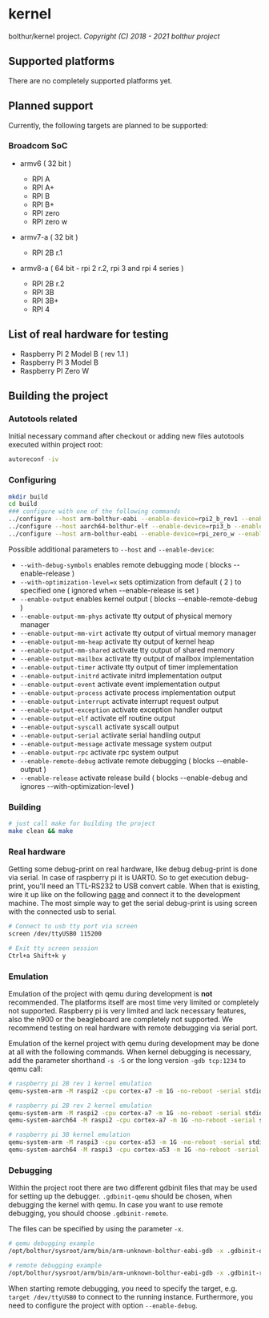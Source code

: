 # kernel

bolthur/kernel project.
_Copyright (C) 2018 - 2021 bolthur project_

## Supported platforms

There are no completely supported platforms yet.

## Planned support

Currently, the following targets are planned to be supported:

### Broadcom SoC

* armv6 ( 32 bit )
  * RPI A
  * RPI A+
  * RPI B
  * RPI B+
  * RPI zero
  * RPI zero w

* armv7-a ( 32 bit )
  * RPI 2B r.1

* armv8-a ( 64 bit - rpi 2 r.2, rpi 3 and rpi 4 series )
  * RPI 2B r.2
  * RPI 3B
  * RPI 3B+
  * RPI 4

## List of real hardware for testing

* Raspberry PI 2 Model B ( rev 1.1 )
* Raspberry PI 3 Model B
* Raspberry PI Zero W

## Building the project

### Autotools related

Initial necessary command after checkout or adding new files autotools executed within project root:

```bash
autoreconf -iv
```

### Configuring

```bash
mkdir build
cd build
### configure with one of the following commands
../configure --host arm-bolthur-eabi --enable-device=rpi2_b_rev1 --enable-debug --enable-output
../configure --host aarch64-bolthur-elf --enable-device=rpi3_b --enable-debug --enable-output
../configure --host arm-bolthur-eabi --enable-device=rpi_zero_w --enable-debug --enable-output
```

Possible additional parameters to `--host` and `--enable-device`:

* `--with-debug-symbols` enables remote debugging mode ( blocks --enable-release )
* `--with-optimization-level=x` sets optimization from default ( 2 ) to specified one ( ignored when --enable-release is set )
* `--enable-output` enables kernel output ( blocks --enable-remote-debug )
* `--enable-output-mm-phys` activate tty output of physical memory manager
* `--enable-output-mm-virt` activate tty output of virtual memory manager
* `--enable-output-mm-heap` activate tty output of kernel heap
* `--enable-output-mm-shared` activate tty output of shared memory
* `--enable-output-mailbox` activate tty output of mailbox implementation
* `--enable-output-timer` activate tty output of timer implementation
* `--enable-output-initrd` activate initrd implementation output
* `--enable-output-event` activate event implementation output
* `--enable-output-process` activate process implementation output
* `--enable-output-interrupt` activate interrupt request output
* `--enable-output-exception` activate exception handler output
* `--enable-output-elf` activate elf routine output
* `--enable-output-syscall` activate syscall output
* `--enable-output-serial` activate serial handling output
* `--enable-output-message` activate message system output
* `--enable-output-rpc` activate rpc system output
* `--enable-remote-debug` activate remote debugging ( blocks --enable-output )
* `--enable-release` activate release build ( blocks --enable-debug and ignores --with-optimization-level )

### Building

```bash
# just call make for building the project
make clean && make
```

### Real hardware

Getting some debug-print on real hardware, like debug debug-print is done via serial. In case of raspberry pi it is UART0. So to get execution debug-print, you'll need an TTL-RS232 to USB convert cable. When that is existing, wire it up like on the following [page](https://blog.christophersmart.com/2016/10/27/building-and-booting-upstream-linux-and-u-boot-for-raspberry-pi-23-arm-boards/) and connect it to the development machine. The most simple way to get the serial debug-print is using screen with the connected usb to serial.

```bash
# Connect to usb tty port via screen
screen /dev/ttyUSB0 115200

# Exit tty screen session
Ctrl+a Shift+k y
```

### Emulation

Emulation of the project with qemu during development is **not** recommended. The platforms itself are most time very limited or completely not supported. Raspberry pi is very limited and lack necessary features, also the n900 or the beagleboard are completely not supported. We recommend testing on real hardware with remote debugging via serial port.

Emulation of the kernel project with qemu during development may be done at all with the following commands. When kernel debugging is necessary, add the parameter shorthand `-s -S` or the long version `-gdb tcp:1234` to qemu call:

```bash
# raspberry pi 2B rev 1 kernel emulation
qemu-system-arm -M raspi2 -cpu cortex-a7 -m 1G -no-reboot -serial stdio -kernel ./src/target/rpi/kernel.elf -s -S

# raspberry pi 2B rev 2 kernel emulation
qemu-system-arm -M raspi2 -cpu cortex-a7 -m 1G -no-reboot -serial stdio -kernel ./src/target/rpi/kernel.elf -s -S
qemu-system-aarch64 -M raspi2 -cpu cortex-a7 -m 1G -no-reboot -serial stdio -kernel ./src/target/rpi/kernel.elf -s -S

# raspberry pi 3B kernel emulation
qemu-system-arm -M raspi3 -cpu cortex-a53 -m 1G -no-reboot -serial stdio -kernel ./src/target/rpi/kernel.elf -s -S
qemu-system-aarch64 -M raspi3 -cpu cortex-a53 -m 1G -no-reboot -serial stdio -kernel ./src/target/rpi/kernel.elf -s -S
```

### Debugging

Within the project root there are two different gdbinit files that may be used for setting up the debugger. `.gdbinit-qemu` should be chosen, when debugging the kernel with qemu. In case you want to use remote debugging, you should choose `.gdbinit-remote`.

The files can be specified by using the parameter `-x`.

```bash
# qemu debugging example
/opt/bolthur/sysroot/arm/bin/arm-unknown-bolthur-eabi-gdb -x .gdbinit-qemu

# remote debugging example
/opt/bolthur/sysroot/arm/bin/arm-unknown-bolthur-eabi-gdb -x .gdbinit-remote
```

When starting remote debugging, you need to specify the target, e.g. `target /dev/ttyUSB0` to connect to the running instance. Furthermore, you need to configure the project with option `--enable-debug`.
